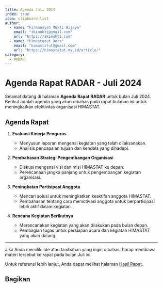 ```yaml
--- 
title: Agenda Juli 2024
index: true
icon: clipboard-list
author:
  - name: "Firmansyah Mukti Wijaya"
    email: "ikimukti@gmail.com"
    url: "https://ikimukti.com"
  - name: "Himastatut Docs"
    email: "himastatut@gmail.com"
    url: "https://himastatut.my.id/article/"
category:
  - RADAR
--- 
```


# Agenda Rapat RADAR - Juli 2024

Selamat datang di halaman **Agenda Rapat RADAR** untuk bulan Juli 2024. Berikut adalah agenda yang akan dibahas pada rapat bulanan ini untuk meningkatkan efektivitas organisasi HIMASTAT.

## Agenda Rapat
1. **Evaluasi Kinerja Pengurus**
   - Menyusun laporan mengenai kegiatan yang telah dilaksanakan.
   - Analisis pencapaian tujuan dan kendala yang dihadapi.

2. **Pembahasan Strategi Pengembangan Organisasi**
   - Diskusi mengenai visi dan misi HIMASTAT ke depan.
   - Perencanaan jangka panjang untuk pengembangan kegiatan organisasi.

3. **Peningkatan Partisipasi Anggota**
   - Mencari solusi untuk meningkatkan keaktifan anggota HIMASTAT.
   - Pembahasan tentang cara memotivasi anggota untuk berpartisipasi lebih aktif dalam kegiatan.

4. **Rencana Kegiatan Berikutnya**
   - Merencanakan kegiatan yang akan dilakukan pada bulan depan.
   - Pembagian tugas untuk persiapan acara dan kegiatan HIMASTAT yang akan datang.

--- 

Jika Anda memiliki ide atau tambahan yang ingin dibahas, harap membawa materi tersebut ke rapat pada bulan Juli ini. 

Untuk referensi lebih lanjut, Anda dapat melihat halaman [Hasil Rapat](./radar-2024-07-hasil.md).


## Bagikan
<Share colorful />
<GitContributors />
<GitChangelog />